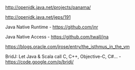 http://openjdk.java.net/projects/panama/

http://openjdk.java.net/jeps/191

Java Native Runtime - https://github.com/jnr

Java Native Access - https://github.com/twall/jna

https://blogs.oracle.com/jrose/entry/the_isthmus_in_the_vm

BridJ: Let Java & Scala call C, C++, Objective-C, C#... - https://code.google.com/p/bridj/